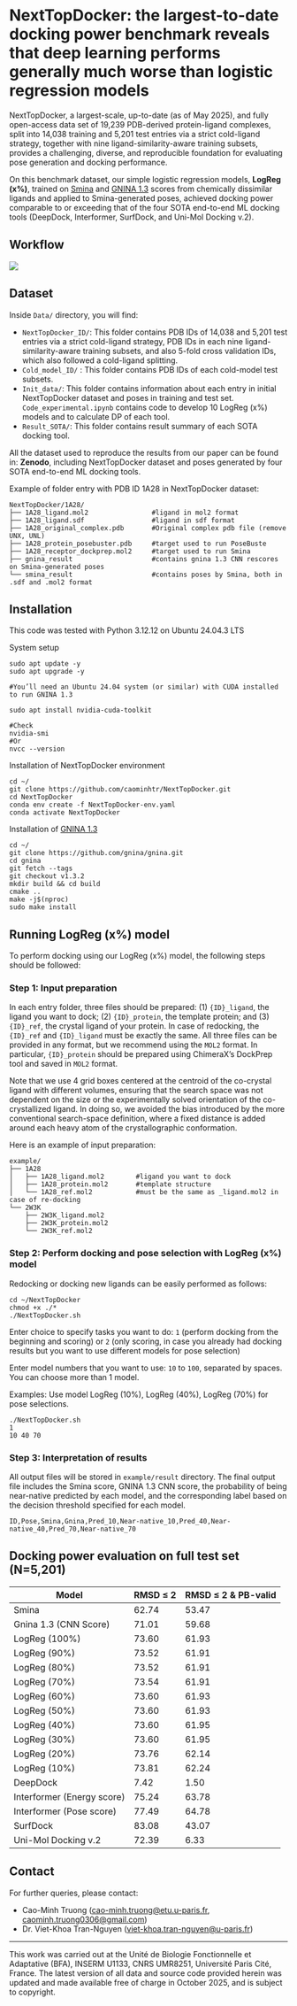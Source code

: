 # NextTopDocker: the largest-to-date docking power benchmark reveals that deep learning performs generally much worse than logistic regression models

NextTopDocker, a largest-scale, up-to-date (as of May 2025), and fully open-access data set of 19,239 PDB-derived protein-ligand complexes, split into 14,038 training and 5,201 test entries via a strict cold-ligand strategy, together with nine ligand-similarity-aware training subsets, provides a challenging, diverse, and reproducible foundation for evaluating pose generation and docking performance. 

On this benchmark dataset, our simple logistic regression models, **LogReg (x%)**, trained on [Smina](https://pubs.acs.org/doi/10.1021/ci300604z) and [GNINA 1.3](https://jcheminf.biomedcentral.com/articles/10.1186/s13321-025-00973-x) scores from chemically dissimilar ligands and applied to Smina-generated poses, achieved docking power comparable to or exceeding that of the four SOTA end-to-end ML docking tools (DeepDock, Interformer, SurfDock, and Uni-Mol Docking v.2).


## Workflow
![](LogRegSminaGNINA_figure1.png)

## Dataset
Inside `Data/` directory, you will find:
- `NextTopDocker_ID/`: This folder contains PDB IDs of 14,038 and 5,201 test entries via a strict cold-ligand strategy, PDB IDs in each nine ligand-similarity-aware training subsets, and also 5-fold cross validation IDs, which also followed a cold-ligand splitting.
- `Cold_model_ID/` : This folder contains PDB IDs of each cold-model test subsets.
- `Init_data/`: This folder contains information about each entry in initial NextTopDocker dataset and poses in training and test set. `Code_experimental.ipynb` contains code to develop 10 LogReg (x%) models and to calculate DP of each tool.
- `Result_SOTA/`: This folder contains result summary of each SOTA docking tool. 

All the dataset used to reproduce the results from our paper can be found in: **Zenodo**, including NextTopDocker dataset and poses generated by four SOTA end-to-end ML docking tools.

Example of folder entry with PDB ID 1A28 in NextTopDocker dataset:
```
NextTopDocker/1A28/
├── 1A28_ligand.mol2                #ligand in mol2 format
├── 1A28_ligand.sdf                 #ligand in sdf format
├── 1A28_original_complex.pdb       #Original complex pdb file (remove UNX, UNL)
├── 1A28_protein_posebuster.pdb     #target used to run PoseBuste
├── 1A28_receptor_dockprep.mol2     #target used to run Smina
├── gnina_result                    #contains gnina 1.3 CNN rescores on Smina-generated poses
└── smina_result                    #contains poses by Smina, both in .sdf and .mol2 format
```


## Installation 

This code was tested with Python 3.12.12 on Ubuntu 24.04.3 LTS

System setup
```
sudo apt update -y
sudo apt upgrade -y

#You’ll need an Ubuntu 24.04 system (or similar) with CUDA installed to run GNINA 1.3

sudo apt install nvidia-cuda-toolkit

#Check
nvidia-smi
#Or
nvcc --version
```
Installation of NextTopDocker environment
```
cd ~/
git clone https://github.com/caominhtr/NextTopDocker.git
cd NextTopDocker
conda env create -f NextTopDocker-env.yaml
conda activate NextTopDocker
```

Installation of [GNINA 1.3](https://github.com/gnina/gnina)

```
cd ~/
git clone https://github.com/gnina/gnina.git
cd gnina
git fetch --tags
git checkout v1.3.2  
mkdir build && cd build
cmake ..
make -j$(nproc)
sudo make install
```


## Running LogReg (x%) model
To perform docking using our LogReg (x%) model, the following steps should be followed:

### Step 1: Input preparation
In each entry folder, three files should be prepared: (1) `{ID}_ligand`, the ligand you want to dock; (2) `{ID}_protein`, the template protein; and (3) `{ID}_ref`, the crystal ligand of your protein. In case of redocking, the `{ID}_ref` and `{ID}_ligand` must be exactly the same. All three files can be provided in any format, but we recommend using the `MOL2` format. In particular, `{ID}_protein` should be prepared using ChimeraX’s DockPrep tool and saved in `MOL2` format.

Note that we use 4 grid boxes centered at the centroid of the co-crystal ligand with different volumes, ensuring that the search space was not dependent on the size or the experimentally solved orientation of the co-crystallized ligand. In doing so, we avoided the bias introduced by the more conventional search-space definition, where a fixed distance is added around each heavy atom of the crystallographic conformation.

Here is an example of input preparation:
```
example/
├── 1A28
│   ├── 1A28_ligand.mol2        #ligand you want to dock
│   ├── 1A28_protein.mol2       #template structure
│   └── 1A28_ref.mol2           #must be the same as _ligand.mol2 in case of re-docking
└── 2W3K
    ├── 2W3K_ligand.mol2
    ├── 2W3K_protein.mol2    
    └── 2W3K_ref.mol2          
```

### Step 2: Perform docking and pose selection with LogReg (x%) model
Redocking or docking new ligands can be easily performed as follows:
```
cd ~/NextTopDocker
chmod +x ./*
./NextTopDocker.sh
```
Enter choice to specify tasks you want to do: `1` (perform docking from the beginning and scoring) or `2` (only scoring, in case you already had docking results but you want to use different models for pose selection)

Enter model numbers that you want to use: `10` to `100`, separated by spaces. You can choose more than 1 model.


Examples: Use model LogReg (10%), LogReg (40%), LogReg (70%) for pose selections.
```
./NextTopDocker.sh
1
10 40 70
```

### Step 3: Interpretation of results
All output files will be stored in `example/result` directory. The final output file includes the Smina score, GNINA 1.3 CNN score, the probability of being near-native predicted by each model, and the corresponding label based on the decision threshold specified for each model.

```
ID,Pose,Smina,Gnina,Pred_10,Near-native_10,Pred_40,Near-native_40,Pred_70,Near-native_70
```


## Docking power evaluation on full test set (N=5,201)

|Model | RMSD ≤ 2| RMSD ≤ 2 & PB-valid |
|--| ------------ | --- | 
|Smina| 62.74| 53.47 |
|Gnina 1.3 (CNN Score)| 71.01|59.68 |
|LogReg (100%)| 73.60|61.93|
|LogReg (90%)| 73.52|61.91|
|LogReg (80%)|73.52 |61.91|
|LogReg (70%)| 73.54| 61.91|
|LogReg (60%)| 73.60|61.93|
|LogReg (50%)| 73.60|61.93|
|LogReg (40%)| 73.60|61.95|
|LogReg (30%)| 73.60|61.95|
|LogReg (20%)| 73.76|62.14|
|LogReg (10%)| 73.81| 62.24|
|DeepDock| 7.42|1.50  |
|Interformer (Energy score)| 75.24|63.78 |
|Interformer (Pose score)|77.49 |64.78  |
|SurfDock| 83.08|43.07 |
|Uni-Mol Docking v.2| 72.39|6.33  |

## Contact
For further queries, please contact: 
- Cao-Minh Truong (cao-minh.truong@etu.u-paris.fr, caominh.truong0306@gmail.com)
- Dr. Viet-Khoa Tran-Nguyen (viet-khoa.tran-nguyen@u-paris.fr)

---------------------------------------------------------------------------------------------------------------------------------------------------
This work was carried out at the Unité de Biologie Fonctionnelle et Adaptative (BFA), INSERM U1133, CNRS UMR8251, Université Paris Cité, France. The latest version of all data and source code provided herein was updated and made available free of charge in October 2025, and is subject to copyright.

